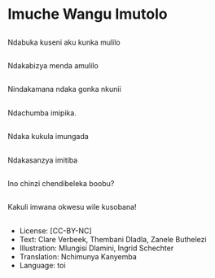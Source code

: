 # Imuche Wangu Imutolo

##
Ndabuka kuseni aku kunka mulilo

##
Ndakabizya menda amulilo

##
Nindakamana ndaka gonka nkunii

##
Ndachumba imipika.

##
Ndaka kukula imungada

##
Ndakasanzya imitiba

##
Ino chinzi chendibeleka boobu?

##
Kakuli imwana okwesu wile kusobana!

##
* License: [CC-BY-NC]
* Text: Clare Verbeek, Thembani Dladla, Zanele Buthelezi
* Illustration: Mlungisi Dlamini, Ingrid Schechter
* Translation: Nchimunya Kanyemba
* Language: toi
